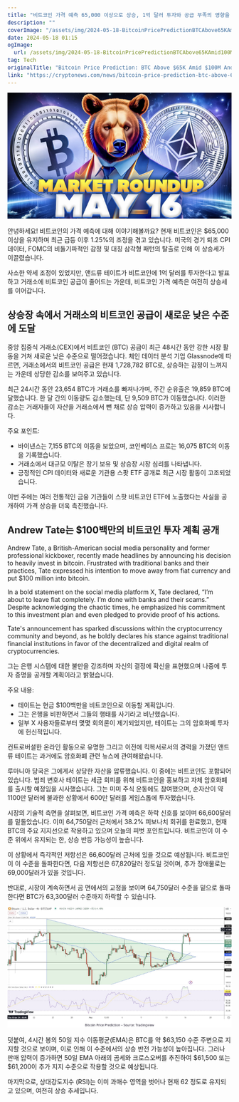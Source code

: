 ```yaml
---
title: "비트코인 가격 예측 65,000 이상으로 상승, 1억 달러 투자와 공급 부족의 영향을 받을 예정입니다"
description: ""
coverImage: "/assets/img/2024-05-18-BitcoinPricePredictionBTCAbove65KAmid100MAndrewTateInvestmentandSupplyLows_thumbnail.png"
date: 2024-05-18 01:15
ogImage: 
  url: /assets/img/2024-05-18-BitcoinPricePredictionBTCAbove65KAmid100MAndrewTateInvestmentandSupplyLows_thumbnail.png
tag: Tech
originalTitle: "Bitcoin Price Prediction: BTC Above $65K Amid $100M Andrew Tate Investment and Supply Lows"
link: "https://cryptonews.com/news/bitcoin-price-prediction-btc-above-65k-amid-100m-andrew-tate-investment-and-supply-lows.htm"
---
```



![Bitcoin Price Prediction](/assets/img/2024-05-18-BitcoinPricePredictionBTCAbove65KAmid100MAndrewTateInvestmentandSupplyLows_thumbnail.png)

안녕하세요! 비트코인의 가격 예측에 대해 이야기해볼까요? 현재 비트코인은 $65,000 이상을 유지하며 최근 급등 이후 1.25%의 조정을 겪고 있습니다. 미국의 경기 퇴조 CPI 데이터, FOMC의 비둘기파적인 감정 및 대칭 삼각형 패턴의 탈출로 인해 이 상승세가 이끌렸습니다.

<div class="content-ad"></div>

사소한 약세 조정이 있었지만, 앤드류 테이트가 비트코인에 1억 달러를 투자한다고 발표하고 거래소에 비트코인 공급이 줄어드는 가운데, 비트코인 가격 예측은 여전히 상승세를 이어갑니다.

## 상승장 속에서 거래소의 비트코인 공급이 새로운 낮은 수준에 도달

중앙 집중식 거래소(CEX)에서 비트코인 (BTC) 공급이 최근 48시간 동안 강한 시장 활동을 거쳐 새로운 낮은 수준으로 떨어졌습니다. 체인 데이터 분석 기업 Glassnode에 따르면, 거래소에서의 비트코인 공급은 현재 1,728,782 BTC로, 상승하는 감정이 느껴지는 가운데 상당한 감소를 보여주고 있습니다.

최근 24시간 동안 23,654 BTC가 거래소를 빠져나가며, 주간 순유출은 19,859 BTC에 달했습니다. 한 달 간의 이동량도 감소했는데, 단 9,509 BTC가 이동했습니다. 이러한 감소는 거래자들이 자산을 거래소에서 뺀 채로 상승 압력이 증가하고 있음을 시사합니다.

<div class="content-ad"></div>

주요 포인트:

- 바이낸스는 7,155 BTC의 이동을 보았으며, 코인베이스 프로는 16,075 BTC의 이동을 기록했습니다.
- 거래소에서 대규모 이탈은 장기 보유 및 상승장 시장 심리를 나타냅니다.
- 긍정적인 CPI 데이터와 새로운 기관용 스팟 ETF 공개로 최근 시장 활동이 고조되었습니다.

이번 주에는 여러 전통적인 금융 기관들이 스팟 비트코인 ETF에 노출했다는 사실을 공개하여 가격 상승을 더욱 촉진했습니다.

## Andrew Tate는 $100백만의 비트코인 투자 계획 공개

<div class="content-ad"></div>

Andrew Tate, a British-American social media personality and former professional kickboxer, recently made headlines by announcing his decision to heavily invest in bitcoin. Frustrated with traditional banks and their practices, Tate expressed his intention to move away from fiat currency and put $100 million into bitcoin.

In a bold statement on the social media platform X, Tate declared, “I’m about to leave fiat completely. I’m done with banks and their scams.” Despite acknowledging the chaotic times, he emphasized his commitment to this investment plan and even pledged to provide proof of his actions.

Tate's announcement has sparked discussions within the cryptocurrency community and beyond, as he boldly declares his stance against traditional financial institutions in favor of the decentralized and digital realm of cryptocurrencies.

<div class="content-ad"></div>

그는 은행 시스템에 대한 불만을 강조하며 자신의 결정에 확신을 표현했으며 나중에 투자 증명을 공개할 계획이라고 밝혔습니다.

주요 내용:

- 테이트는 현금 $100백만을 비트코인으로 이동할 계획입니다.
- 그는 은행을 비판하면서 그들의 행태를 사기라고 비난했습니다.
- 일부 X 사용자들로부터 몇몇 회의론이 제기되었지만, 테이트는 그의 암호화폐 투자에 헌신적입니다.

컨트로버셜한 온라인 활동으로 유명한 그리고 이전에 킥복서로서의 경력을 가졌던 앤드류 테이트는 과거에도 암호화폐 관련 뉴스에 관여해왔습니다.

<div class="content-ad"></div>

루마니아 당국은 그에게서 상당한 자산을 압류했습니다. 이 중에는 비트코인도 포함되어 있습니다. 범죄 변호사 테이트는 세금 회피를 위해 비트코인을 홍보하고 자체 암호화폐를 출시할 예정임을 시사했습니다. 그는 미미 주식 운동에도 참여했으며, 순자산이 약 1100만 달러에 불과한 상황에서 600만 달러를 게임스톱에 투자했습니다.

시장의 기술적 측면을 살펴보면, 비트코인 가격 예측은 하락 신호를 보이며 66,600달러를 밑돌았습니다. 이미 64,750달러 근처에서 38.2% 피보나치 회귀를 완료했고, 현재 BTC의 주요 지지선으로 작용하고 있으며 오늘의 피벗 포인트입니다. 비트코인이 이 수준 위에서 유지되는 한, 상승 반등 가능성이 높습니다.

이 상황에서 즉각적인 저항선은 66,600달러 근처에 있을 것으로 예상됩니다. 비트코인이 이 수준을 돌파한다면, 다음 저항선은 67,820달러 정도일 것이며, 추가 장애물로는 69,000달러가 있을 것입니다.

반대로, 시장이 계속하면서 곰 면에서의 교정을 보이며 64,750달러 수준을 밑으로 돌파한다면 BTC가 63,300달러 수준까지 하락할 수 있습니다.

<div class="content-ad"></div>

![Bitcoin Price Prediction](/assets/img/2024-05-18-BitcoinPricePredictionBTCAbove65KAmid100MAndrewTateInvestmentandSupplyLows_1.png)

덧붙여, 4시간 봉의 50일 지수 이동평균(EMA)은 BTC를 약 $63,150 수준 주변으로 지지할 것으로 보이며, 이로 인해 이 수준에서의 상승 반전 가능성이 높아집니다. 그러나 판매 압력이 증가하면 50일 EMA 아래의 곰세와 크로스오버를 추진하여 $61,500 또는 $61,200이 추가 지지 수준으로 작용할 것으로 예상됩니다.

마지막으로, 상대강도지수 (RSI)는 이미 과매수 영역을 벗어나 현재 62 정도로 유지되고 있으며, 여전히 상승 추세입니다.